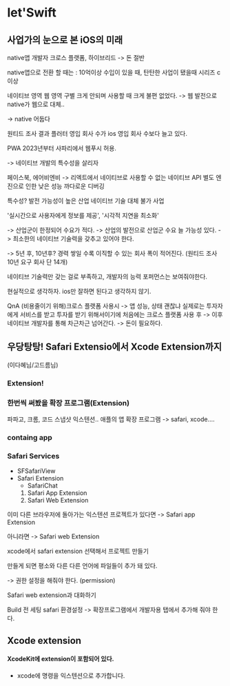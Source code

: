 # let'Swift

## 사업가의 눈으로 본 iOS의 미래
native앱 개발자 
크로스 플랫폼, 하이브리드 -> 돈 절반

native앱으로 전환 할 때는 : 10억이상 수입이 있을 때, 탄탄한 사업이 됐을때 시리즈 c이상

네이티브 영역 웹 영역 구별 크게 안되며 사용할 때 크게 불편 없었다.
-> 웹 발전으로 native가 웹으로 대체..

-> native 어둡다

원티드 조사 결과
플러터 영입 회사 수가 ios 영입 회사 수보다 늘고 있다.

PWA 
2023년부터 사파리에서 웹푸시 허용.

-> 네이티브 개발의 특수성을 살리자

페이스북, 에어비엔비 -> 리엑트에서 네이티브로 
사용할 수 없는  네이티브 API
별도 엔진으로 인한 낮은 성능 
까다로운 디버깅

특수성?
발전 가능성이 높은 산업
네이티브 기술 대체 불가 사업

'실시간으로 사용자에게 정보를 제공', '시각적 지연을 최소화'

-> 산업군이 한정되어 수요가 적다.
-> 산업의 발전으로 산업군 수요 늘 가능성 있다.
-> 최소한의 네이티브 기술력을 갖추고 있어야 한다.

-> 5년 후, 10년후?
경력 쌓일 수록 이직할 수 있는 회사 폭이 적어진다. (원티드 조사 10년 요구 회사 단 14개)

네이티브 기술력만 갖는 걸로 부족하고, 개발자의 능력 포퍼먼스는 보여줘야한다.

현실적으로 생각하자. ios만 잘하면 된다고 생각하지 않기.

QnA
(비용줄이기 위해)크로스 플랫폼 사용시 -> 앱 성능, 상태 괜찮냐
실제로는 투자자에게 서비스를 받고 투자를 받기 위해서이기에 처음에는 크로스 플랫폼 사용 후 -> 이후 네이티브 개발자를 통해 차근차근 넘어간다.
-> 돈이 필요하다.


## 우당탕탕! Safari Extensio에서 Xcode Extension까지
(이다혜님/고드름님)
### Extension!
### 한번씩 써봤을 확장 프로그램(Extension)
파파고, 크롬, 코드 스냅샷 익스텐션..
애플의 앱 확장 프로그램 -> safari, xcode....
### containg app

### Safari Services
- SFSafariView
- Safari Extension
    - SafariChat
    1. Safari App Extension
    2. Safari Web Extension

이미 다른 브라우저에 돌아가는 익스텐션 프로젝트가 있다면
-> Safari app Extension

아니라면 -> Safari web Extension

xcode에서 safari extension 선택해서 프로젝트 만들기

만들게 되면 평소와 다른 다른 언어에 파일들이 추가 돼 있다.

-> 권한 설정을 해줘야 한다. (permission)

Safari web extension과 대화하기

Build 전 세팅
safari 환경설정 -> 확장프로그램에서 개발자용 탭에서 추가해 줘야 한다.

## Xcode extension
#### XcodeKit에 extension이 포함되어 있다.
- xcode에 명령을 익스텐션으로 추가합니다.
